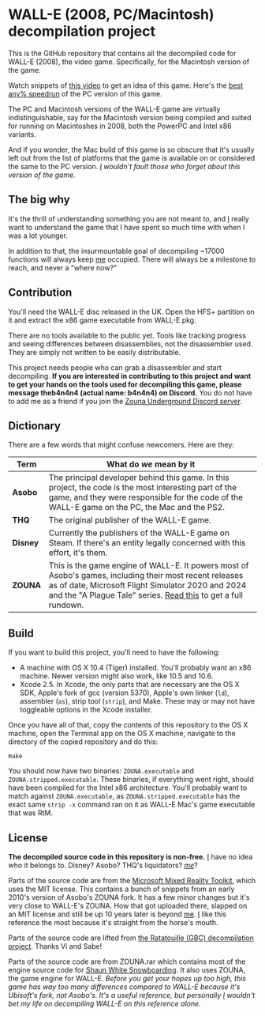 # WALL-E (2008, PC/Macintosh) decompilation project

This is the GitHub repository that contains all the decompiled code for WALL-E (2008), the video game. Specifically, for the Macintosh version of the game.

Watch snippets of [this video](https://www.youtube.com/watch?v=vGgQldClnlU) to get an idea of this game. Here's the [best any% speedrun](https://www.youtube.com/watch?v=djjySx_QwxQ) of the PC version of this game.

The PC and Macintosh versions of the WALL-E game are virtually indistinguishable, say for the Macintosh version being compiled and suited for running on Macintoshes in 2008, both the PowerPC and Intel x86 variants.

And if you wonder, the Mac build of this game is so obscure that it's usually left out from the list of platforms that the game is available on or considered the same to the PC version. *[I](https://github.com/ivanka2012) wouldn't fault those who forget about this version of the game.*

## The big why

It's the thrill of understanding something you are not meant to, and [I](https://github.com/ivanka2012) really want to understand the game that I have spent so much time with when I was a lot younger.

In addition to that, the insurmountable goal of decompiling ~17000 functions will always keep [me](https://github.com/ivanka2012) occupied. There will always be a milestone to reach, and never a "where now?"

## Contribution

You'll need the WALL-E disc released in the UK. Open the HFS+ partition on it and extract the x86 game executable from WALL-E.pkg.

There are no tools available to the public yet. Tools like tracking progress and seeing differences between disassemblies, not the disassembler used. They are simply not written to be easily distributable. 

This project needs people who can grab a disassembler and start decompiling. **If you are interested in contributing to this project and want to get your hands on the tools used for decompiling this game, please message theb4n4n4 (actual name: b4n4n4) on Discord.** You do not have to add me as a friend if you join the [Zouna Underground Discord server](https://discord.gg/CQgMNbYeUR).

## Dictionary

There are a few words that might confuse newcomers. Here are they:

| **Term** | **What do *we* mean by it** |
| --- | --- |
| **Asobo** | The principal developer behind this game. In this project, the code is the most interesting part of the game, and they were responsible for the code of the WALL-E game on the PC, the Mac and the PS2. |
| **THQ** | The original publisher of the WALL-E game. |
| **Disney** | Currently the publishers of the WALL-E game on Steam. If there's an entity legally concerned with this effort, it's them. |
| **ZOUNA** | This is the game engine of WALL-E. It powers most of Asobo's games, including their most recent releases as of date, Microsoft Flight Simulator 2020 and 2024 and the "A Plague Tale" series. [Read this](https://github.com/widberg/fmtk/wiki/TotemTech-ToonTech-Zouna-ACE-BSSTech-Opal-Timeline) to get a full rundown. | 

## Build

If you want to build this project, you'll need to have the following:
- A machine with OS X 10.4 (Tiger) installed. You'll probably want an x86 machine. Newer version might also work, like 10.5 and 10.6.
- Xcode 2.5. In Xcode, the only parts that are necessary are the OS X SDK, Apple's fork of gcc (version 5370), Apple's own linker (`ld`), assembler (`as`), strip tool (`strip`), and Make. These may or may not have toggleable options in the Xcode installer.

Once you have all of that, copy the contents of this repository to the OS X machine, open the Terminal app on the OS X machine, navigate to the directory of the copied repository and do this:

`make`

You should now have two binaries: `ZOUNA.executable` and `ZOUNA.stripped.executable`. These binaries, if everything went right, should have been compiled for the Intel x86 architecture. You'll probably want to match against `ZOUNA.executable`, as `ZOUNA.stripped.executable` has the exact same `strip -x` command ran on it as WALL-E Mac's game executable that was RtM.

## License

**The decompiled source code in this repository is non-free.** [I](https://github.com/ivanka2012) have no idea who it belongs to. Disney? Asobo? THQ's liquidators? *[me](https://github.com/ivanka2012)*?

Parts of the source code are from the [Microsoft Mixed Reality Toolkit](https://github.com/microsoft/MixedRealityToolkit/tree/main/SpatialUnderstanding/Src/Engine), which uses the MIT license. This contains a bunch of snippets from an early 2010's version of Asobo's ZOUNA fork. It has a few minor changes but it's very close to WALL-E's ZOUNA. How that got uploaded there, slapped on an MIT license and still be up 10 years later is beyond [me](https://github.com/ivanka2012). [I](https://github.com/ivanka2012) like this reference the most because it's straight from the horse's mouth.

Parts of the source code are lifted from [the Ratatouille (GBC) decompilation project](github.com/ZounaDecomp/RatDecomp). Thanks Vi and Sabe!

Parts of the source code are from ZOUNA.rar which contains most of the engine source code for [Shaun White Snowboarding](https://en.wikipedia.org/wiki/Shaun_White_Snowboarding). It also uses ZOUNA, the game engine for WALL-E. *Before you get your hopes up too high, this game has way too many differences compared to WALL-E because it's Ubisoft's fork, not Asobo's. It's a useful reference, but personally [I](https://github.com/ivanka2012) wouldn't bet my life on decompiling WALL-E on this reference alone.*
